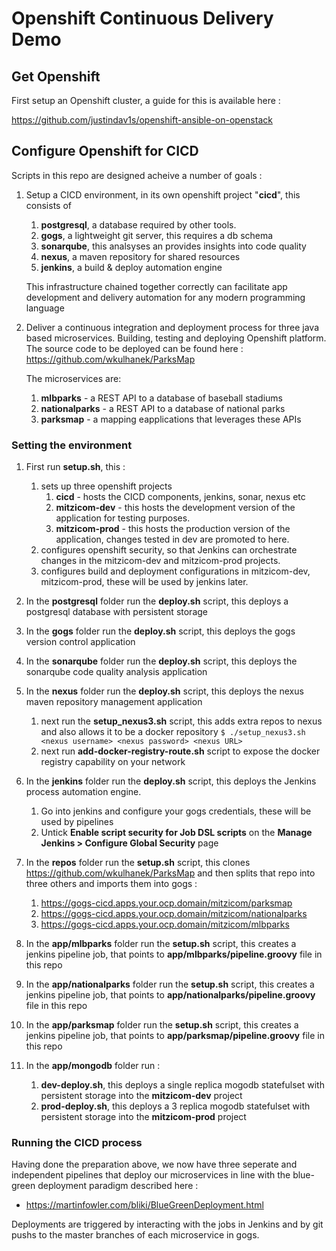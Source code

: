 # Openshift Continuous Delivery Demo

## Get Openshift

First setup an Openshift cluster, a guide for this is available here :

https://github.com/justindav1s/openshift-ansible-on-openstack

## Configure Openshift for CICD

Scripts in this repo are designed acheive a number of goals :

1. Setup a CICD environment, in its own openshift project "**cicd**", this consists of
    1. **postgresql**, a database required by other tools.
    2. **gogs**, a lightweight git server, this requires a db schema
    3. **sonarqube**, this analsyses an provides insights into code quality
    4. **nexus**, a maven repository for shared resources
    5. **jenkins**, a build & deploy automation engine

    This infrastructure chained together correctly can facilitate app development and delivery automation for any modern programming language
 
2. Deliver a continuous integration and deployment process for three java based microservices. Building, testing and deploying Openshift platform. The source code to be deployed can be found here :
https://github.com/wkulhanek/ParksMap

    The microservices are:
    1. **mlbparks** - a REST API to a database of baseball stadiums
    2. **nationalparks** - a REST API to a database of national parks
    3. **parksmap** - a mapping eapplications that leverages these APIs

### Setting the environment

1. First run **setup.sh**, this :
    1. sets up three openshift projects
        1. **cicd** - hosts the CICD components, jenkins, sonar, nexus etc
        2. **mitzicom-dev** - this hosts the development version of the application for testing purposes.
        3. **mitzicom-prod** - this hosts the production version of the application, changes tested in dev are promoted to here.
     2. configures openshift security, so that Jenkins can orchestrate changes in the mitzicom-dev and mitzicom-prod projects.
     3. configures build and deployment configurations in mitzicom-dev, mitzicom-prod, these will be used by jenkins later.
     
2. In the **postgresql** folder run the **deploy.sh** script, this deploys a postgresql database with persistent storage
3. In the **gogs** folder run the **deploy.sh** script, this deploys the gogs version control application
4. In the **sonarqube** folder run the **deploy.sh** script, this deploys the sonarqube code quality analysis application    
5. In the **nexus** folder run the **deploy.sh** script, this deploys the nexus maven repository management application
    1. next run the **setup_nexus3.sh** script, this adds extra repos to nexus and also allows it to be a docker repository
        ``$ ./setup_nexus3.sh <nexus username> <nexus password> <nexus URL>``
    2. next run **add-docker-registry-route.sh** script to expose the docker registry capability on your network        
6. In the **jenkins** folder run the **deploy.sh** script, this deploys the Jenkins process automation engine.
    1. Go into jenkins and configure your gogs credentials, these will be used by pipelines
    2. Untick **Enable script security for Job DSL scripts** on the **Manage Jenkins > Configure Global Security** page
7. In the **repos** folder run the **setup.sh** script, this clones https://github.com/wkulhanek/ParksMap and then splits that repo into three others and imports them into gogs :
    1. https://gogs-cicd.apps.your.ocp.domain/mitzicom/parksmap    
    2. https://gogs-cicd.apps.your.ocp.domain/mitzicom/nationalparks
    3. https://gogs-cicd.apps.your.ocp.domain/mitzicom/mlbparks
8. In the **app/mlbparks** folder run the **setup.sh** script, this creates a jenkins pipeline job, that points to **app/mlbparks/pipeline.groovy** file in this repo
9. In the **app/nationalparks** folder run the **setup.sh** script, this creates a jenkins pipeline job, that points to **app/nationalparks/pipeline.groovy** file in this repo
10. In the **app/parksmap** folder run the **setup.sh** script, this creates a jenkins pipeline job, that points to **app/parksmap/pipeline.groovy** file in this repo
11. In the **app/mongodb** folder run :
    1. **dev-deploy.sh**, this deploys a single replica mogodb statefulset with persistent storage into the **mitzicom-dev** project
    2. **prod-deploy.sh**, this deploys a 3 replica mogodb statefulset with persistent storage into the **mitzicom-prod** project
    
### Running the CICD process

Having done the preparation above, we now have three seperate and independent pipelines that deploy our microservices in line with the blue-green deployment paradigm described here :
  - https://martinfowler.com/bliki/BlueGreenDeployment.html
  
Deployments are triggered by interacting with the jobs in Jenkins and by git pushs to the master branches of each microservice in gogs. 
